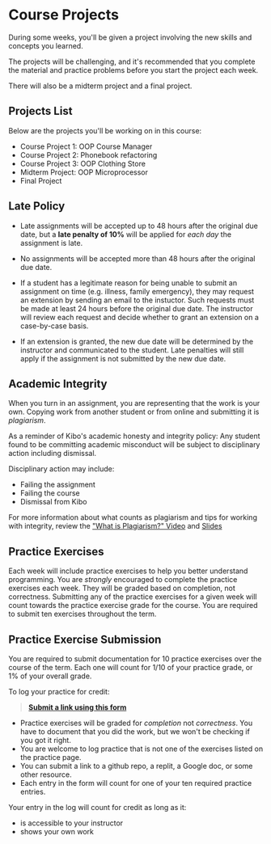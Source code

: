 # Course Projects

During some weeks, you'll be given a project involving the new skills and concepts you learned.

The projects will be challenging, and it's recommended that you complete the
material and practice problems before you start the project each week.

There will also be a midterm project and a final project.

## Projects List

Below are the projects you'll be working on in this course:

- Course Project 1: OOP Course Manager
- Course Project 2: Phonebook refactoring
- Course Project 3: OOP Clothing Store
- Midterm Project: OOP Microprocessor
- Final Project

## Late Policy

- Late assignments will be accepted up to 48 hours after the original due date, but a **late penalty of 10%** will be applied for _each day_ the assignment is late.

- No assignments will be accepted more than 48 hours after the original due date.

- If a student has a legitimate reason for being unable to submit an assignment on time (e.g. illness, family emergency), they may request an extension by sending an email to the instuctor. Such requests must be made at least 24 hours before the original due date. The instructor will review each request and decide whether to grant an extension on a case-by-case basis.

- If an extension is granted, the new due date will be determined by the instructor and communicated to the student. Late penalties will still apply if the assignment is not submitted by the new due date.

## Academic Integrity

When you turn in an assignment, you are representing that the work is your own.
Copying work from another student or from online and submitting it is _plagiarism_.

As a reminder of Kibo's academic honesty and integrity policy: Any student found 
to be committing academic misconduct will be subject to disciplinary action 
including dismissal.

Disciplinary action may include:
- Failing the assignment
- Failing the course
- Dismissal from Kibo

For more information about what counts as plagiarism and tips for working with 
integrity, review the ["What is Plagiarism?" Video](https://youtu.be/2qmWz7Qvh0E) 
and [Slides](https://docs.google.com/presentation/d/1CB_lQf3SZE37Fs3ZQC8o2tyiHGBSXxwVsMCg_md6CI0/) 

## Practice Exercises

Each week will include practice exercises to help you better understand
programming. You are _strongly_ encouraged to complete the practice exercises 
each week. They will be graded based on completion, not correctness. Submitting 
any of the practice exercises for a given week will count towards the practice 
exercise grade for the course. You are required to submit ten exercises 
throughout the term.

## Practice Exercise Submission

You are required to submit documentation for 10 practice exercises over the
course of the term. Each one will count for 1/10 of your practice grade, or 1%
of your overall grade.

To log your practice for credit:

> **[Submit a link using this form](https://forms.gle/UbWLpo86JsWxrpNe9)**

* Practice exercises will be graded for _completion_ not _correctness_. You have
to document that you did the work, but we won't be checking if you got it right.
* You are welcome to log practice that is not one of the exercises listed on the 
practice page.
* You can submit a link to a github repo, a replit, a Google doc, or some other 
resource.
* Each entry in the form will count for one of your ten required practice entries.

Your entry in the log will count for credit as long as it:
* is accessible to your instructor
* shows your own work
